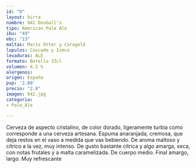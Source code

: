 ```yaml
---
id: "0"
layout: birra
nombre: 942 DouGall's
tipo: American Pale Ale
ibu: "49"
ebc: "13"
maltas: Maris Otter y Caragold
lupulos: Cascade y Simco
levaduras: ALE
formato: Botella 33cl
volumen: 4.2 %
alergenos: 
origen: España
pvp: '2.80'
precio: "2.8"
imagen: 942.jpg
categoria:
- Pale_Ale

---
```

Cerveza de aspecto cristalino, de color dorado, ligeramente turbia como corresponde a una cerveza artesana. Espuma anaranjada, cremosa, que deja restos en el vaso a medida que vas bebiendo. De aroma maltoso y cítrico a la vez, muy intenso. De gusto bastante cítrica y algo amarga, seca, con notas frutales y a malta caramelizada. De cuerpo medio. Final amargo, largo. Muy refrescante